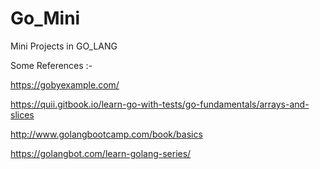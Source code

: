 # Go_Mini
Mini Projects in GO_LANG


Some References :-


https://gobyexample.com/

https://quii.gitbook.io/learn-go-with-tests/go-fundamentals/arrays-and-slices

http://www.golangbootcamp.com/book/basics

https://golangbot.com/learn-golang-series/

